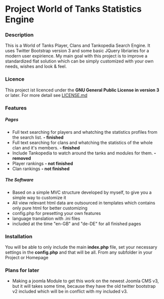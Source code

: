 # Project World of Tanks Statistics Engine

### Description

This is a World of Tanks Player, Clans and Tankopedia Search Engine. It uses Twitter Bootstrap version 3 and some basic JQuery libriaries for a modern user expirience. My main goal with this project is to improve a standardized flat solution which can be simply customized with your own needs, wishes and look & feel.

### Licence

This project ist licenced under the **GNU General Public License in version 3** or later. For more detail see [LICENSE.md](https://github.com/JohnnyDevNull/wot-stats-search-engine/blob/master/LICENSE.md "LICENSE.md")

### Features

##### Pages
- Full text searching for players and whatching the statistics profiles from the search list. **- finished**
- Full text searching for clans and whatching the statistics of the whole clan and it's members. **- finished**
- Include Tankopedia to watch around the tanks and modules for them. **- removed**
- Player rankings **- not finished**
- Clan rankings **- not finished**

##### The Software
- Based on a simple MVC structure developed by myself, to give you a simple way to customize it
- All view relevant html data are outsourced in templates which contains only pure html for better customizing
- config.php for presetting your own features
- language translation with .ini files
- included at the time "en-GB" and "de-DE" for all finished pages

### Installation

You will be able to only include the main **index.php** file, set your necessary settings in the **config.php** and that will be all. From any subfolder in your Project or Homepage

### Plans for later

- Making a joomla Module to get this work on the newest Joomla CMS v3, but it will takes some time, because they have the old twitter bootstrap v2 included which will be in conflict with my included v3.

